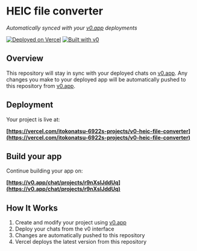 # HEIC file converter

*Automatically synced with your [v0.app](https://v0.app) deployments*

[![Deployed on Vercel](https://img.shields.io/badge/Deployed%20on-Vercel-black?style=for-the-badge&logo=vercel)](https://vercel.com/itokonatsu-6922s-projects/v0-heic-file-converter)
[![Built with v0](https://img.shields.io/badge/Built%20with-v0.app-black?style=for-the-badge)](https://v0.app/chat/projects/r9nXsIJddUq)

## Overview

This repository will stay in sync with your deployed chats on [v0.app](https://v0.app).
Any changes you make to your deployed app will be automatically pushed to this repository from [v0.app](https://v0.app).

## Deployment

Your project is live at:

**[https://vercel.com/itokonatsu-6922s-projects/v0-heic-file-converter](https://vercel.com/itokonatsu-6922s-projects/v0-heic-file-converter)**

## Build your app

Continue building your app on:

**[https://v0.app/chat/projects/r9nXsIJddUq](https://v0.app/chat/projects/r9nXsIJddUq)**

## How It Works

1. Create and modify your project using [v0.app](https://v0.app)
2. Deploy your chats from the v0 interface
3. Changes are automatically pushed to this repository
4. Vercel deploys the latest version from this repository
